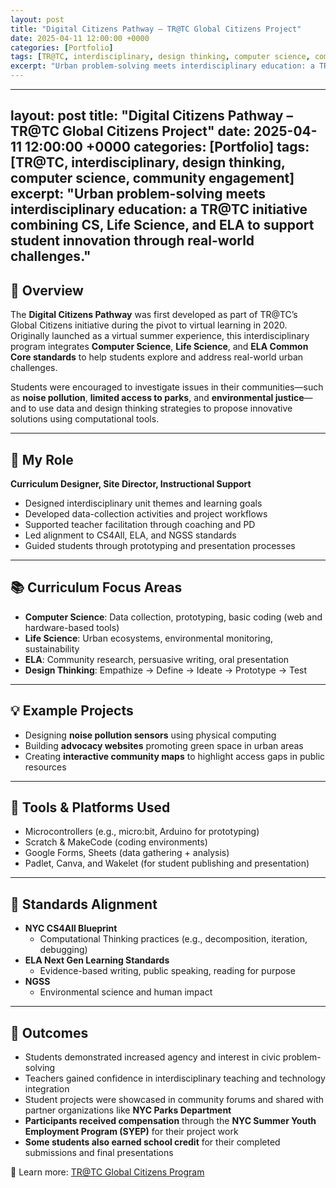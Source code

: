 ```yaml
---
layout: post
title: "Digital Citizens Pathway – TR@TC Global Citizens Project"
date: 2025-04-11 12:00:00 +0000
categories: [Portfolio]
tags: [TR@TC, interdisciplinary, design thinking, computer science, community engagement]
excerpt: "Urban problem-solving meets interdisciplinary education: a TR@TC initiative combining CS, Life Science, and ELA to support student innovation through real-world challenges."
---
```


---
layout: post
title: "Digital Citizens Pathway – TR@TC Global Citizens Project"
date: 2025-04-11 12:00:00 +0000
categories: [Portfolio]
tags: [TR@TC, interdisciplinary, design thinking, computer science, community engagement]
excerpt: "Urban problem-solving meets interdisciplinary education: a TR@TC initiative combining CS, Life Science, and ELA to support student innovation through real-world challenges."
---

## 🧠 Overview

The **Digital Citizens Pathway** was first developed as part of TR@TC’s Global Citizens initiative during the pivot to virtual learning in 2020. Originally launched as a virtual summer experience, this interdisciplinary program integrates **Computer Science**, **Life Science**, and **ELA Common Core standards** to help students explore and address real-world urban challenges.

Students were encouraged to investigate issues in their communities—such as **noise pollution**, **limited access to parks**, and **environmental justice**—and to use data and design thinking strategies to propose innovative solutions using computational tools.

---

## 🔧 My Role

**Curriculum Designer, Site Director, Instructional Support**

- Designed interdisciplinary unit themes and learning goals  
- Developed data-collection activities and project workflows  
- Supported teacher facilitation through coaching and PD  
- Led alignment to CS4All, ELA, and NGSS standards  
- Guided students through prototyping and presentation processes  

---

## 📚 Curriculum Focus Areas

- **Computer Science**: Data collection, prototyping, basic coding (web and hardware-based tools)  
- **Life Science**: Urban ecosystems, environmental monitoring, sustainability  
- **ELA**: Community research, persuasive writing, oral presentation  
- **Design Thinking**: Empathize → Define → Ideate → Prototype → Test

---

## 💡 Example Projects

- Designing **noise pollution sensors** using physical computing  
- Building **advocacy websites** promoting green space in urban areas  
- Creating **interactive community maps** to highlight access gaps in public resources  

---

## 🧰 Tools & Platforms Used

- Microcontrollers (e.g., micro:bit, Arduino for prototyping)  
- Scratch & MakeCode (coding environments)  
- Google Forms, Sheets (data gathering + analysis)  
- Padlet, Canva, and Wakelet (for student publishing and presentation)

---

## 🧩 Standards Alignment

- **NYC CS4All Blueprint**  
  - Computational Thinking practices (e.g., decomposition, iteration, debugging)  
- **ELA Next Gen Learning Standards**  
  - Evidence-based writing, public speaking, reading for purpose  
- **NGSS**  
  - Environmental science and human impact

---

## 🎯 Outcomes

- Students demonstrated increased agency and interest in civic problem-solving  
- Teachers gained confidence in interdisciplinary teaching and technology integration  
- Student projects were showcased in community forums and shared with partner organizations like **NYC Parks Department**  
- **Participants received compensation** through the **NYC Summer Youth Employment Program (SYEP)** for their project work  
- **Some students also earned school credit** for their completed submissions and final presentations

🔗 Learn more: [TR@TC Global Citizens Program](https://www.tc.columbia.edu/teachingresidents/trtc-global-citizens/)


